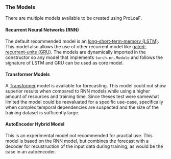 ### The Models
There are multiple models available to be created using ProLoaF. 

#### Recurrent Neural Networks (RNN)
The default recommended model is an [long-short-term-memory (LSTM)](https://pytorch.org/docs/stable/generated/torch.nn.LSTM.html). This model also allows the use of other recurrent model like [gated-recurrent-units (GRU)](https://pytorch.org/docs/stable/generated/torch.ao.nn.quantized.dynamic.GRU.html).
The models are dynamically imported in the constructor so any model that implements `torch.nn.Module` and follows the signature of LSTM and GRU can be used as core model. 
<!-- TODO add description of input output Format -->

#### Transformer Models
A [Transformer](https://pytorch.org/docs/stable/generated/torch.nn.Transformer.html#transformer) model is available for forecasting. This model could not show superior results when compared to RNN models while using a higher amount of resources and training time. Since theses test were somewhat limited the model could be reevaluated for a specific use-case, specifically when complex temporal dependencies are suspected and the size of the training dataset is sufficently large. 
<!-- TODO possible to reference Master thesis? -->

#### AutoEncoder Hybrid Model
This is an experimental model not recommended for practial use. This model is based on the RNN model, but combines the forecast with a decoder for recustruction of the input data during training, as would be the case in an autoencoder. 
<!-- TODO add reference to the original paper about this hybrid model -->